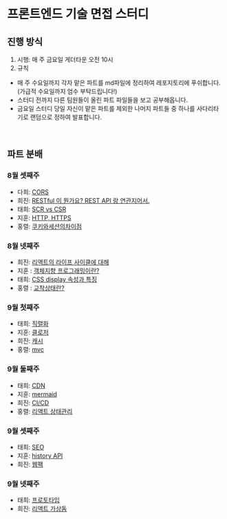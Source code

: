 # 프론트엔드 기술 면접 스터디

## 진행 방식

1. 시행: 매 주 금요일 게더타운 오전 10시
2. 규칙

- 매 주 수요일까지 각자 맡은 파트를 md파일에 정리하여 레포지토리에 푸쉬합니다. (가급적 수요일까지 엄수 부탁드립니다!)
- 스터디 전까지 다른 팀원들이 올린 파트 파일들을 보고 공부해옵니다.
- 금요일 스터디 당일 자신이 맡은 파트를 제외한 나머지 파트들 중 하나를 사다리타기로 랜덤으로 정하여 발표합니다.

<br>
 
## 파트 분배
### 8월 셋째주
- 다희: <a href = "https://github.com/likelion-FEschool-TEAM6-muscles/technical-interview-for-muscles/blob/main/%EB%84%A4%ED%8A%B8%EC%9B%8C%ED%81%AC/CORS.md"> CORS</a>
- 희진: <a href="https://github.com/likelion-FEschool-TEAM6-muscles/technical-interview-for-muscles/blob/main/Web/RESTfulAPI.md">RESTful 이 뭔가요? REST API 랑 연관지어서.</a>
- 태희: <a href = "https://github.com/likelion-FEschool-TEAM6-muscles/technical-interview-for-muscles/blob/main/CS/CSR%20vs%20SSR.md">SCR vs CSR</a>
- 지훈: <a href='https://github.com/likelion-FEschool-TEAM6-muscles/technical-interview-for-muscles/blob/main/%EB%84%A4%ED%8A%B8%EC%9B%8C%ED%81%AC/HTTP-HTTPS.md'>HTTP, HTTPS</a>
- 홍렬: <a href = https://github.com/likelion-FEschool-TEAM6-muscles/technical-interview-for-muscles/blob/main/CS/%EC%BF%A0%ED%82%A4%EC%99%80%EC%84%B8%EC%85%98.md>쿠키와세션의차이점</a>

### 8월 넷째주

- 희진: <a href='https://github.com/likelion-FEschool-TEAM6-muscles/technical-interview-for-muscles/blob/main/React/%EB%A6%AC%EC%95%A1%ED%8A%B8_%EB%9D%BC%EC%9D%B4%ED%94%84%EC%82%AC%EC%9D%B4%ED%81%B4.md'>리액트의 라이프 사이클에 대해</a>
- 지훈 : <a href="https://github.com/likelion-FEschool-TEAM6-muscles/technical-interview-for-muscles/blob/main/%EB%B0%A9%EB%B2%95%EB%A1%A0/%EA%B0%9D%EC%B2%B4%EC%A7%80%ED%96%A5%ED%94%84%EB%A1%9C%EA%B7%B8%EB%9E%98%EB%B0%8D.md">객체지향 프로그래밍이란?</a>
- 태희: <a href="https://github.com/likelion-FEschool-TEAM6-muscles/technical-interview-for-muscles/blob/main/CSS/display.md">CSS display 속성과 특징 </a>
- 홍렬 : <a href="https://github.com/likelion-FEschool-TEAM6-muscles/technical-interview-for-muscles/blob/main/CS/%EA%B5%90%EC%B0%A9%EC%83%81%ED%83%9C%EB%9E%80%3F.md">교착상태란?</a>

### 9월 첫째주

- 태희: <a href="https://github.com/likelion-FEschool-TEAM6-muscles/technical-interview-for-muscles/blob/main/CS/%EC%A7%81%EB%A0%AC%ED%99%94.md">직렬화</a>
- 지훈: <a href="https://github.com/likelion-FEschool-TEAM6-muscles/technical-interview-for-muscles/blob/main/JS/closure.md">클로저</a>
- 희진: <a href="https://github.com/likelion-FEschool-TEAM6-muscles/technical-interview-for-muscles/blob/main/Web/Web-Cache.md">캐시</a>
- 홍렬: <a href="https://github.com/likelion-FEschool-TEAM6-muscles/technical-interview-for-muscles/blob/main/CS/mvc%ED%8C%A8%ED%84%B4%EC%9D%B4%EB%9E%80%20%3F.md">mvc</a>

### 9월 둘째주

- 태희: <a href ="https://github.com/likelion-FEschool-TEAM6-muscles/technical-interview-for-muscles/blob/main/%EB%84%A4%ED%8A%B8%EC%9B%8C%ED%81%AC/CDN.md">CDN</a>
- 지훈: <a href="https://github.com/likelion-FEschool-TEAM6-muscles/technical-interview-for-muscles/blob/main/%EC%88%9C%EC%84%9C%EB%8F%84/mermaid.md">mermaid</a>
- 희진: <a href='https://github.com/likelion-FEschool-TEAM6-muscles/technical-interview-for-muscles/blob/main/%EC%9D%B8%ED%94%84%EB%9D%BC/CI%EC%99%80CD.md'>CI/CD</a>
- 홍렬: <a href="https://github.com/likelion-FEschool-TEAM6-muscles/technical-interview-for-muscles/blob/main/React/%EB%A6%AC%EC%95%A1%ED%8A%B8_%EC%83%81%ED%83%9C%EA%B4%80%EB%A6%AC.md">리액트 상태관리</a>

### 9월 셋째주

- 태희: <a href="https://github.com/likelion-FEschool-TEAM6-muscles/technical-interview-for-muscles/blob/main/Web/SEO.md">SEO</a>
- 지훈: <a href="https://github.com/likelion-FEschool-TEAM6-muscles/technical-interview-for-muscles/blob/main/%EB%84%A4%ED%8A%B8%EC%9B%8C%ED%81%AC/history-api.md">history API</a>
- 희진: <a href='https://github.com/likelion-FEschool-TEAM6-muscles/technical-interview-for-muscles/blob/main/JS/webpack%EC%9B%B9%ED%8C%A9.md'>웹팩</a>


### 9월 넷째주
- 태희: <a href="#">프로토타입</a> 
- 희진: <a href="https://github.com/likelion-FEschool-TEAM6-muscles/technical-interview-for-muscles/blob/main/React/%EB%A6%AC%EC%95%A1%ED%8A%B8_%EA%B0%80%EC%83%81%EB%8F%94.md">리액트 가상돔</a> 